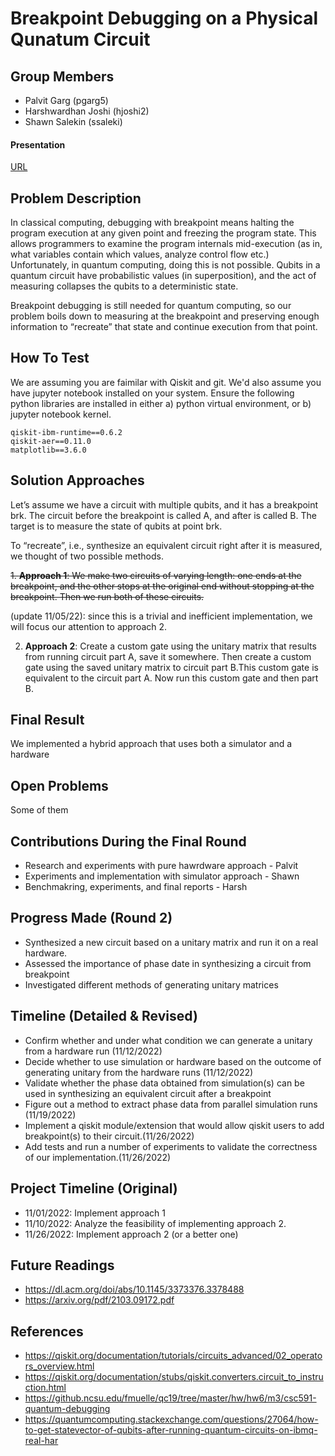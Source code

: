 # Breakpoint Debugging on a Physical Qunatum Circuit

## Group Members
- Palvit Garg (pgarg5)
- Harshwardhan Joshi (hjoshi2)
- Shawn Salekin (ssaleki)

#### Presentation
[URL](https://docs.google.com/presentation/d/1SCwHKmPCc7U0Hl_CVZLNMto9HAEyD_zuz_fqGwnIzuc/edit?usp=sharing)

## Problem Description
In classical computing, debugging with breakpoint means halting the program
execution at any given point and freezing the program state. This allows
programmers to examine the program internals mid-execution (as in, what
variables contain which values, analyze control flow etc.) Unfortunately, in
quantum computing, doing this is not possible. Qubits in a quantum circuit have
probabilistic values (in superposition), and the act of measuring collapses the
qubits to a deterministic state.

Breakpoint debugging is still needed for quantum computing, so our problem boils
down to measuring at the breakpoint and preserving enough information to
“recreate” that state and continue execution from that point.

## How To Test
We are assuming you are faimilar with Qiskit and git. We'd also assume you have
jupyter notebook installed on your system. Ensure the following python libraries
are installed in either a) python virtual environment, or b) jupyter notebook kernel.

```
qiskit-ibm-runtime==0.6.2
qiskit-aer==0.11.0
matplotlib==3.6.0
```

## Solution Approaches 
Let’s assume we have a circuit with multiple qubits, and it has a breakpoint
brk. The circuit before the breakpoint is called A, and after is called B. The
target is to measure the state of qubits at point brk.

To “recreate”, i.e., synthesize an equivalent circuit right after it is
measured, we thought of two possible methods. 

~~1. **Approach 1**:
We make two circuits of varying length: one ends at the breakpoint, and the
other stops at the original end without stopping at the breakpoint. Then we run
both of these circuits.~~

(update 11/05/22): since this is a trivial and inefficient implementation, we
will focus our attention to approach 2.

2. **Approach 2**:
Create a custom gate using the unitary matrix that results from running circuit
part A, save it somewhere. Then create a custom gate using the saved unitary
matrix to circuit part B.This custom gate is equivalent to the circuit part A.
Now run this custom gate and then part B.

## Final Result
We implemented a hybrid approach that uses both a simulator and a hardware

## Open Problems
Some of them

## Contributions During the Final Round
- Research and experiments with pure hawrdware approach - Palvit
- Experiments and implementation with simulator approach - Shawn
- Benchmakring, experiments, and final reports - Harsh

## Progress Made (Round 2)
- Synthesized a new circuit based on a unitary matrix and run it on a real
  hardware.
- Assessed the importance of phase date in synthesizing a circuit from breakpoint
- Investigated different methods of generating unitary matrices

## Timeline (Detailed & Revised) 
- Confirm whether and under what condition we can generate a unitary from a
  hardware run (11/12/2022)
- Decide whether to use simulation or hardware based on the outcome of
  generating unitary from the hardware runs (11/12/2022)
- Validate whether the phase data obtained from simulation(s) can be used in
  synthesizing an equivalent circuit after a breakpoint 
- Figure out a method to extract phase data from parallel simulation runs (11/19/2022) 
- Implement a qiskit module/extension that would allow qiskit users to add
  breakpoint(s) to their circuit.(11/26/2022)
- Add tests and run a number of experiments to validate the correctness of our
  implementation.(11/26/2022)

## Project Timeline (Original)
- 11/01/2022: Implement approach 1
- 11/10/2022: Analyze the feasibility of implementing approach 2.
- 11/26/2022: Implement approach 2 (or a better one)

## Future Readings
- https://dl.acm.org/doi/abs/10.1145/3373376.3378488
- https://arxiv.org/pdf/2103.09172.pdf

## References
- https://qiskit.org/documentation/tutorials/circuits_advanced/02_operators_overview.html
- https://qiskit.org/documentation/stubs/qiskit.converters.circuit_to_instruction.html
- https://github.ncsu.edu/fmuelle/qc19/tree/master/hw/hw6/m3/csc591-quantum-debugging
- https://quantumcomputing.stackexchange.com/questions/27064/how-to-get-statevector-of-qubits-after-running-quantum-circuits-on-ibmq-real-har

